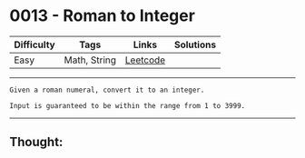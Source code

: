 # 0013 - Roman to Integer

Difficulty  | Tags | Links | Solutions
----------- | ---- | ----- | -----
Easy | Math, String | [Leetcode](https://leetcode.com/problems/roman-to-integer/description/) |


-----------

```
Given a roman numeral, convert it to an integer.

Input is guaranteed to be within the range from 1 to 3999.
```

-----------

## Thought:
